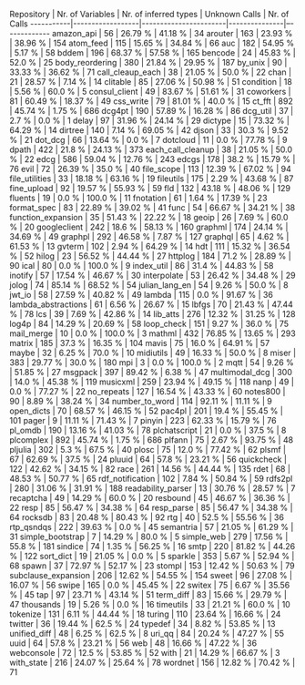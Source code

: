 Repository | Nr. of Variables | Nr. of inferred types | Unknown Calls | Nr. of Calls
-----------|------------------|-----------------------|---------------|–------------
amazon_api  |  56  | 26.79 % |  41.18 % |  34 
arouter  |  163  | 23.93 % |  38.96 % |  154 
atom_feed  |  115  | 15.65 % |  34.84 % |  66 
auc  |  182  | 54.95 % |  5.17 % |  58 
bddem  |  196  | 68.37 % |  57.58 % |  165 
bencode  |  24  | 45.83 % |  52.0 % |  25 
body_reordering  |  380  | 21.84 % |  29.95 % |  187 
by_unix  |  90  | 33.33 % |  36.62 % |  71 
call_cleaup_each  |  38  | 21.05 % |  50.0 % |  22 
chan  |  21  | 28.57 % |  7.14 % |  14 
clitable  |  85  | 27.06 % |  50.98 % |  51 
condition  |  18  | 5.56 % |  60.0 % |  5 
consul_client  |  49  | 83.67 % |  51.61 % |  31 
coworkers  |  81  | 60.49 % |  18.37 % |  49 
css_write  |  79  | 81.01 % |  40.0 % |  15 
ct_fft  |  892  | 45.74 % |  1.75 % |  686 
dcg4pt  |  190  | 57.89 % |  16.28 % |  86 
dcg_util  |  37  | 2.7 % |  0.0 % |  1 
delay  |  97  | 31.96 % |  24.14 % |  29 
dictype  |  15  | 73.32 % |  64.29 % |  14 
dirtree  |  140  | 7.14 % |  69.05 % |  42 
djson  |  33  | 30.3 % |  9.52 % |  21 
dot_dcg  |  66  | 13.64 % |  0.0 % |  7 
dotcloud  |  11  | 0.0 % |  77.78 % |  9 
dpath  |  422  | 21.8 % |  24.13 % |  373 
each_call_cleanup  |  38  | 21.05 % |  50.0 % |  22 
edcg  |  586  | 59.04 % |  12.76 % |  243 
edcgs  |  178  | 38.2 % |  15.79 % |  76 
evil  |  72  | 26.39 % |  35.0 % |  40 
file_scope  |  113  | 12.39 % |  67.02 % |  94 
file_utilities  |  33  | 18.18 % |  63.16 % |  19 
fileutils  |  175  | 2.29 % |  43.68 % |  87 
fine_upload  |  92  | 19.57 % |  55.93 % |  59 
fld  |  132  | 43.18 % |  48.06 % |  129 
fluents  |  19  | 0.0 % |  100.0 % |  11 
fnotation  |  61  | 1.64 % |  17.39 % |  23 
format_spec  |  83  | 22.89 % |  39.02 % |  41 
func  |  54  | 66.67 % |  34.21 % |  38 
function_expansion  |  35  | 51.43 % |  22.22 % |  18 
geoip  |  26  | 7.69 % |  60.0 % |  20 
googleclient  |  242  | 18.6 % |  58.13 % |  160 
graphml  |  174  | 24.14 % |  34.69 % |  49 
graphpl  |  292  | 46.58 % |  7.87 % |  127 
graphql  |  65  | 4.62 % |  61.53 % |  13 
gvterm  |  102  | 2.94 % |  64.29 % |  14 
hdt  |  111  | 15.32 % |  36.54 % |  52 
hilog  |  23  | 56.52 % |  44.44 % |  27 
httplog  |  184  | 71.2 % |  28.89 % |  90 
ical  |  80  | 0.0 % |  100.0 % |  9 
index_util  |  86  | 31.4 % |  44.83 % |  58 
inotify  |  57  | 17.54 % |  46.67 % |  30 
interpolate  |  53  | 26.42 % |  34.48 % |  29 
jolog  |  74  | 85.14 % |  68.52 % |  54 
julian_lang_en  |  54  | 9.26 % |  50.0 % |  8 
jwt_io  |  58  | 27.59 % |  40.82 % |  49 
lambda  |  115  | 0.0 % |  91.67 % |  36 
lambda_abstractions  |  61  | 6.56 % |  26.67 % |  15 
lbfgs  |  70  | 21.43 % |  47.44 % |  78 
lcs  |  39  | 7.69 % |  42.86 % |  14 
lib_atts  |  276  | 12.32 % |  31.25 % |  128 
log4p  |  84  | 14.29 % |  20.69 % |  58 
loop_check  |  151  | 9.27 % |  36.0 % |  75 
mail_merge  |  10  | 0.0 % |  100.0 % |  3 
mathml  |  432  | 76.85 % |  13.65 % |  293 
matrix  |  185  | 37.3 % |  16.35 % |  104 
mavis  |  75  | 16.0 % |  64.91 % |  57 
maybe  |  32  | 6.25 % |  70.0 % |  10 
midiutils  |  49  | 16.33 % |  50.0 % |  8 
miser  |  383  | 29.77 % |  30.0 % |  180 
mpi  |  3  | 0.0 % |  100.0 % |  2 
mqtt  |  54  | 9.26 % |  51.85 % |  27 
msgpack  |  397  | 89.42 % |  6.38 % |  47 
multimodal_dcg  |  300  | 14.0 % |  45.38 % |  119 
musicxml  |  259  | 23.94 % |  49.15 % |  118 
nanp  |  49  | 0.0 % |  77.27 % |  22 
no_repeats  |  127  | 16.54 % |  43.33 % |  60 
notes800  |  90  | 8.89 % |  38.24 % |  34 
number_to_word  |  114  | 92.11 % |  11.11 % |  9 
open_dicts  |  70  | 68.57 % |  46.15 % |  52 
pac4pl  |  201  | 19.4 % |  55.45 % |  101 
pager  |  9  | 11.11 % |  71.43 % |  7 
pinyin  |  223  | 62.33 % |  15.79 % |  76 
pl_omdb  |  190  | 13.16 % |  41.03 % |  78 
plchatscript  |  21  | 0.0 % |  37.5 % |  8 
plcomplex  |  892  | 45.74 % |  1.75 % |  686 
plfann  |  75  | 2.67 % |  93.75 % |  48 
pljulia  |  302  | 5.3 % |  67.5 % |  40 
plosc  |  75  | 12.0 % |  77.42 % |  62 
plsmf  |  67  | 62.69 % |  37.5 % |  24 
pluuid  |  64  | 57.8 % |  23.21 % |  56 
quickcheck  |  122  | 42.62 % |  34.15 % |  82 
race  |  261  | 14.56 % |  44.44 % |  135 
rdet  |  68  | 48.53 % |  50.77 % |  65 
rdf_notification  |  102  | 7.84 % |  50.84 % |  59 
rdfs2pl  |  280  | 31.06 % |  31.91 % |  188 
readability_parser  |  13  | 30.76 % |  28.57 % |  7 
recaptcha  |  49  | 14.29 % |  60.0 % |  20 
resbound  |  45  | 46.67 % |  36.36 % |  22 
resp  |  85  | 56.47 % |  34.38 % |  64 
resp_parse  |  85  | 56.47 % |  34.38 % |  64 
rocksdb  |  83  | 20.48 % |  80.43 % |  92 
rtg  |  40  | 52.5 % |  55.56 % |  36 
rtp_qsndqs  |  222  | 39.63 % |  0.0 % |  45 
semantria  |  57  | 21.05 % |  61.29 % |  31 
simple_bootstrap  |  7  | 14.29 % |  80.0 % |  5 
simple_web  |  279  | 17.56 % |  55.8 % |  181 
sindice  |  74  | 1.35 % |  56.25 % |  16 
smtp  |  220  | 81.82 % |  44.26 % |  122 
sort_dict  |  19  | 21.05 % |  0.0 % |  5 
sparkle  |  353  | 5.67 % |  52.94 % |  68 
spawn  |  37  | 72.97 % |  52.17 % |  23 
stompl  |  153  | 12.42 % |  50.63 % |  79 
subclause_expansion  |  206  | 12.62 % |  54.55 % |  154 
sweet  |  96  | 27.08 % |  16.07 % |  56 
swipe  |  165  | 0.0 % |  45.45 % |  22 
switex  |  75  | 6.67 % |  35.56 % |  45 
tap  |  97  | 23.71 % |  43.14 % |  51 
term_diff  |  83  | 15.66 % |  29.79 % |  47 
thousands  |  19  | 5.26 % |  0.0 % |  16 
timeutils  |  33  | 21.21 % |  60.0 % |  10 
tokenize  |  131  | 6.11 % |  44.44 % |  18 
turing  |  110  | 23.64 % |  16.66 % |  24 
twitter  |  36  | 19.44 % |  62.5 % |  24 
typedef  |  34  | 8.82 % |  53.85 % |  13 
unified_diff  |  48  | 6.25 % |  62.5 % |  8 
uri_qq  |  84  | 20.24 % |  47.27 % |  55 
uuid  |  64  | 57.8 % |  23.21 % |  56 
web  |  48  | 16.66 % |  47.22 % |  36 
webconsole  |  72  | 12.5 % |  53.85 % |  52 
with  |  21  | 14.29 % |  66.67 % |  3 
with_state  |  216  | 24.07 % |  25.64 % |  78 
wordnet  |  156  | 12.82 % |  70.42 % |  71 
